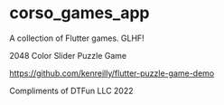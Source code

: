 # corso_games_app

A collection of Flutter games. GLHF!


2048 Color Slider Puzzle Game

https://github.com/kenreilly/flutter-puzzle-game-demo



Compliments of DTFun LLC 2022
